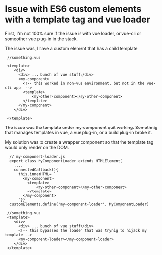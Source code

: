 # Issue with ES6 custom elements with a template tag and vue loader

First, I'm not 100% sure if the issue is with vue loader, or vue-cli or someother vue plug-in in the stack.

The issue was, I have a custom element that has a child template 

```
 //something.vue 
 
 <template>
    <div>
      <div> ... bunch of vue stuff</div>
      <my-component>
        <!-- this worked in non-vue environment, but not in the vue-cli app  -->
        <template>
            <my-other-component></my-other-component>
        </template>
      </my-component>
    </div>
    
 </template>

```

The issue was the template under my-component quit working.  Somethnig that manages templates in vue, a vue plug-in, or a build plug-in broke it.

My solution was to create a wrapper component so that the template tag would only render on the DOM.

```
  // my-component-loader.js
  export class MyComponentLoader extends HTMLElement{
    ....
    connectedCallback(){
      this.innerHTML= `
        <my-component>
          <template>
              <my-other-component></my-other-component>
          </template>
        </my-component>
      `}}
  customElements.define('my-component-loader', MyComponentLoader)
  
 //something.vue 
 <template>
    <div>
      <div> ... bunch of vue stuff</div>
      <!-- this bypasses the loader that was trynig to hijack my template -->
      <my-component-loader></my-component-loader>
    </div>
 </template>
  
```


